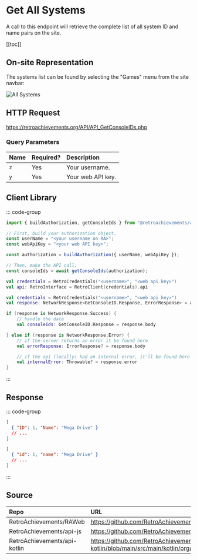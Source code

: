 <script setup>
import SampleRequest from '../components/SampleRequest.vue';
</script>

# Get All Systems

A call to this endpoint will retrieve the complete list of all system ID and name pairs on the site.

[[toc]]

## On-site Representation

The systems list can be found by selecting the "Games" menu from the site navbar:

![All Systems](/all-systems.png)

## HTTP Request

<SampleRequest httpVerb="GET">https://retroachievements.org/API/API_GetConsoleIDs.php</SampleRequest>

### Query Parameters

| Name | Required? | Description       |
| :--- | :-------- | :---------------- |
| `z`  | Yes       | Your username.    |
| `y`  | Yes       | Your web API key. |

## Client Library

::: code-group

```ts [NodeJS]
import { buildAuthorization, getConsoleIds } from "@retroachievements/api";

// First, build your authorization object.
const userName = "<your username on RA>";
const webApiKey = "<your web API key>";

const authorization = buildAuthorization({ userName, webApiKey });

// Then, make the API call.
const consoleIds = await getConsoleIds(authorization);
```

```kotlin [Kotlin]
val credentials = RetroCredentials("<username>", "<web api key>")
val api: RetroInterface = RetroClient(credentials).api

val credentials = RetroCredentials("<username>", "<web api key>")
val response: NetworkResponse<GetConsoleID.Response, ErrorResponse> = api.getConsoleIds()

if (response is NetworkResponse.Success) {
    // handle the data
    val consoleIds: GetConsoleID.Response = response.body

} else if (response is NetworkResponse.Error) {
    // if the server returns an error it be found here
    val errorResponse: ErrorResponse? = response.body

    // if the api (locally) had an internal error, it'll be found here
    val internalError: Throwable? = response.error
}
```

:::

## Response

::: code-group

```json [HTTP Response]
[
  { "ID": 1, "Name": "Mega Drive" }
  // ...
]
```

```json [NodeJS]
[
  { "id": 1, "name": "Mega Drive" }
  // ...
]
```

:::

## Source

| Repo                         | URL                                                                                                                  |
| :--------------------------- | :------------------------------------------------------------------------------------------------------------------- |
| RetroAchievements/RAWeb      | https://github.com/RetroAchievements/RAWeb/blob/master/public/API/API_GetConsoleIDs.php                              |
| RetroAchievements/api-js     | https://github.com/RetroAchievements/api-js/blob/main/src/console/getConsoleIds.ts                                   |
| RetroAchievements/api-kotlin | https://github.com/RetroAchievements/api-kotlin/blob/main/src/main/kotlin/org/retroachivements/api/RetroInterface.kt |
